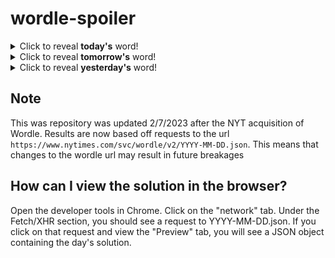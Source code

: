 # wordle-spoiler

<details>
  <summary>Click to reveal <b>today's</b> word!</summary>
  <br>
  <b> glove </b>
</details>

<details>
  <summary>Click to reveal <b>tomorrow's</b> word!</summary>
  <br>
  <b> tough </b>
</details>

<details>
  <summary>Click to reveal <b>yesterday's</b> word!</summary>
  <br>
  <b> credo </b>
</details>

## Note
This was repository was updated 2/7/2023 after the NYT acquisition of Wordle. Results are now based off requests to the url `https://www.nytimes.com/svc/wordle/v2/YYYY-MM-DD.json`. This means that changes to the wordle url may result in future breakages

## How can I view the solution in the browser?
Open the developer tools in Chrome. Click on the "network" tab. Under the Fetch/XHR section, you should see a request to YYYY-MM-DD.json. If you click on that request and view the "Preview" tab, you will see a JSON object containing the day's solution.